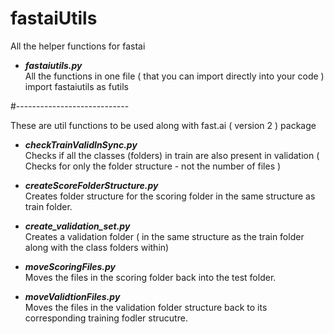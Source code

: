 # fastaiUtils
All the helper functions for fastai


* _**fastaiutils.py**_  
 All the functions in one file ( that you can import directly into your code ) 
 import fastaiutils as futils

#----------------------------

These are util functions to be used along with fast.ai ( version 2 ) package

* _**checkTrainValidInSync.py**_  
 Checks if all the classes (folders) in train are also present in validation  ( Checks for only the folder structure - not the number of files )


* _**createScoreFolderStructure.py**_  
 Creates folder structure for the scoring folder in the same structure as train folder.


* _**create_validation_set.py**_  
 Creates a validation folder ( in the same structure as the train folder along with the class folders within) 


* _**moveScoringFiles.py**_  
 Moves the files in the scoring folder back into the test folder. 


* _**moveValidtionFiles.py**_  
 Moves the files in the validation folder structure back to its corresponding training fodler strucutre.





